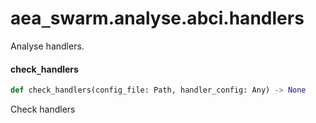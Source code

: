 <a id="aea_swarm.analyse.abci.handlers"></a>

# aea`_`swarm.analyse.abci.handlers

Analyse handlers.

<a id="aea_swarm.analyse.abci.handlers.check_handlers"></a>

#### check`_`handlers

```python
def check_handlers(config_file: Path, handler_config: Any) -> None
```

Check handlers

